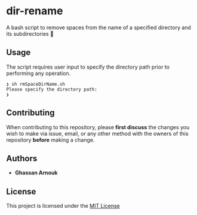 # dir-rename

A bash script to remove spaces from the name of a specified directory and its subdirectories :open_file_folder:

## Usage

The script requires user input to specify the directory path prior to performing any operation.

```
❯ sh rmSpaceDirName.sh
Please specify the directory path:
❯ 
```

## Contributing

When contributing to this repository, please **first discuss** the changes you wish to make via issue, email, or any other method with the owners of this repository **before** making a change.

## Authors

* **Ghassan Arnouk**

## License

This project is licensed under the [MIT License](LICENSE)

[LICENSE]: https://github.com/ghassanarnouk/dir-rename/blob/main/README.md